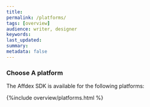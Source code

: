 ```yaml
---
title:
permalink: /platforms/
tags: [overview]
audience: writer, designer
keywords:
last_updated:
summary:
metadata: false
---
```


### Choose A platform

The Affdex SDK is available for the following platforms:

{%include overview/platforms.html %}
